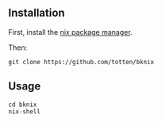 ## Installation

First, install the [nix package manager](https://nixos.org/nix/).

Then:

```
git clone https://github.com/totten/bknix
```

## Usage

```
cd bknix
nix-shell
```
